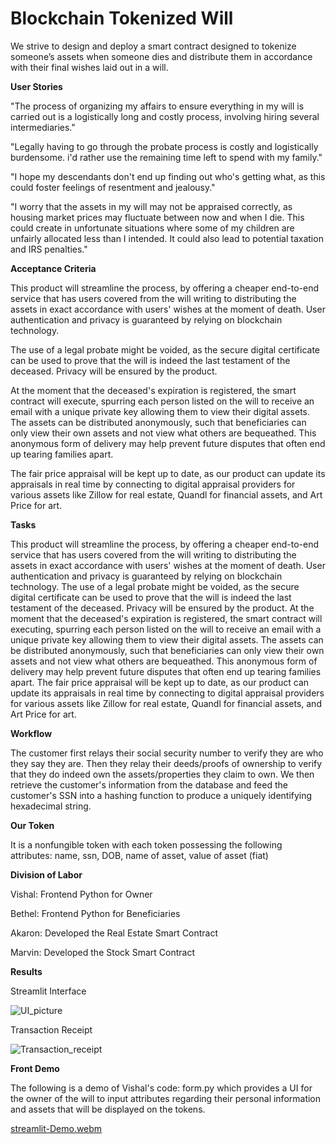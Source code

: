 # Blockchain Tokenized Will


We strive to design and deploy a smart contract designed to tokenize someone’s assets when someone dies and distribute them in accordance with their final wishes laid out in a will.

**User Stories**

"The process of organizing my affairs to ensure everything in my will is carried out is a logistically long and costly process, involving hiring several intermediaries."

"Legally having to go through the probate process is costly and logistically burdensome. i'd rather use the remaining time left to spend with my family."

"I hope my descendants don't end up finding out who's getting what, as this could foster feelings of resentment and jealousy." 

"I worry that the assets in my will may not be appraised correctly, as housing market prices may fluctuate between now and when I die. This could create in unfortunate situations where some of my children are unfairly allocated less than I intended. It could also lead to potential taxation and IRS penalties."

**Acceptance Criteria**

This product will streamline the process, by offering a cheaper end-to-end service that has users covered from the will writing to distributing the assets in exact accordance with users' wishes at the moment of death. User authentication and privacy is guaranteed by relying on blockchain technology.

The use of a legal probate might be voided, as the secure digital certificate can be used to prove that the will is indeed the last testament of the deceased. Privacy will be ensured by the product. 

At the moment that the deceased's expiration is registered, the smart contract will execute, spurring each person listed on the will to receive an email with a unique private key allowing them to view their digital assets. The assets can be distributed anonymously, such that beneficiaries can only view their own assets and not view what others are bequeathed. This anonymous form of delivery may help prevent future disputes that often end up tearing families apart. 

The fair price appraisal will be kept up to date, as our product can update its appraisals in real time by connecting to digital appraisal providers for various assets like Zillow for real estate, Quandl for financial assets, and Art Price for art.

**Tasks**

This product will streamline the process, by offering a cheaper end-to-end service that has users covered from the will writing to distributing the assets in exact accordance with users' wishes at the moment of death. User authentication and privacy is guaranteed by relying on blockchain technology. The use of a legal probate might be voided, as the secure digital certificate can be used to prove that the will is indeed the last testament of the deceased. Privacy will be ensured by the product. At the moment that the deceased's expiration is registered, the smart contract will executing, spurring each person listed on the will to receive an email with a unique private key allowing them to view their digital assets. The assets can be distributed anonymously, such that beneficiaries can only view their own assets and not view what others are bequeathed. This anonymous form of delivery may help prevent future disputes that often end up tearing families apart. The fair price appraisal will be kept up to date, as our product can update its appraisals in real time by connecting to digital appraisal providers for various assets like Zillow for real estate, Quandl for financial assets, and Art Price for art.

**Workflow**

The customer first relays their social security number to verify they are who they say they are. Then they relay their deeds/proofs of ownership to verify that they do indeed own the assets/properties they claim to own. We then retrieve the customer's information from the database and feed the customer's SSN into a hashing function to produce a uniquely identifying hexadecimal string.


**Our Token**

It is a nonfungible token with each token possessing the following attributes: name, ssn, DOB, name of asset, value of asset (fiat)


**Division of Labor**

Vishal: Frontend Python for Owner 

Bethel: Frontend Python for Beneficiaries

Akaron: Developed the Real Estate Smart Contract

Marvin: Developed the Stock Smart Contract



**Results**


Streamlit Interface

![UI_picture](https://github.com/v-puppala/Digital-Blockchain-Will/assets/54637095/77792fbc-353d-41f4-8b02-cad5daf1808c)

Transaction Receipt

![Transaction_receipt](https://github.com/v-puppala/Digital-Blockchain-Will/assets/54637095/116651f8-a506-4b0c-a614-9b795e4ac720)


**Front Demo**

The following is a demo of Vishal's code: form.py which provides a UI for the owner of the will to input attributes regarding their personal information and assets that will be displayed on the tokens.


[streamlit-Demo.webm](https://github.com/v-puppala/Digital-Blockchain-Will/assets/54637095/601f701d-64b0-4dee-ad3b-defa971e863c)

